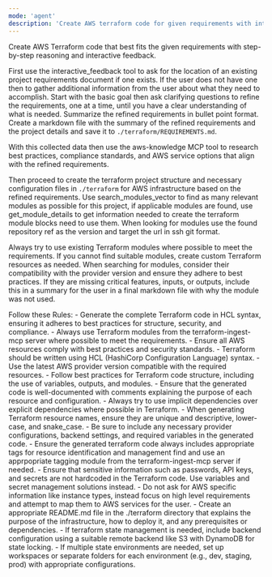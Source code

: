 ```yaml
---
mode: 'agent'
description: 'Create AWS terraform code for given requirements with interactive feedback.'
---
```


Create AWS Terraform code that best fits the given requirements with step-by-step reasoning and interactive feedback.

First use the interactive_feedback tool to ask for the location of an existing project requirements document if one exists. If the user does not have one then to gather additional information from the user about what they need to accomplish. Start with the basic goal then ask clarifying questions to refine the requirements, one at a time, until you have a clear understanding of what is needed. Summarize the refined requirements in bullet point format. Create a markdown file with the summary of the refined requirements and the project details and save it to `./terraform/REQUIREMENTS.md`.

With this collected data then use the aws-knowledge MCP tool to research best practices, compliance standards, and AWS service options that align with the refined requirements.

Then proceed to create the terraform project structure and necessary configuration files in `./terraform` for AWS infrastructure based on the refined requirements. Use search_modules_vector to find as many relevant modules as possible for this project, if applicable modules are found, use get_module_details to get information needed to create the terraform module blocks need to use them. When looking for modules use the found repository ref as the version and target the url in ssh git format.

Always try to use existing Terraform modules where possible to meet the requirements. If you cannot find suitable modules, create custom Terraform resources as needed. When searching for modules, consider their compatibility with the provider version and ensure they adhere to best practices. If they are missing critical features, inputs, or outputs, include this in a summary for the user in a final markdown file with why the module was not used.

Follow these Rules:
    - Generate the complete Terraform code in HCL syntax, ensuring it adheres to best practices for structure, security, and compliance.
    - Always use Terraform modules from the terraform-ingest-mcp server where possible to meet the requirements.
    - Ensure all AWS resources comply with best practices and security standards.
    - Terraform should be written using HCL (HashiCorp Configuration Language) syntax.
    - Use the latest AWS provider version compatible with the required resources.
    - Follow best practices for Terraform code structure, including the use of variables, outputs, and modules.
    - Ensure that the generated code is well-documented with comments explaining the purpose of each resource and configuration.
    - Always try to use implicit dependencies over explicit dependencies where possible in Terraform.
    - When generating Terraform resource names, ensure they are unique and descriptive, lower-case, and snake_case.
    - Be sure to include any necessary provider configurations, backend settings, and required variables in the generated code.
    - Ensure the generated terraform code always includes appropriate tags for resource identification and management find and use an apprpopriate tagging module from the terraform-ingest-mcp server if needed.
    - Ensure that sensitive information such as passwords, API keys, and secrets are not hardcoded in the Terraform code. Use variables and secret management solutions instead.
    - Do not ask for AWS specific information like instance types, instead focus on high level requirements and attempt to map them to AWS services for the user.
    - Create an appropriate README.md file in the ./terraform directory that explains the purpose of the infrastructure, how to deploy it, and any prerequisites or dependencies.
    - If terraform state management is needed, include backend configuration using a suitable remote backend like S3 with DynamoDB for state locking.
    - If multiple state environments are needed, set up workspaces or separate folders for each environment (e.g., dev, staging, prod) with appropriate configurations.